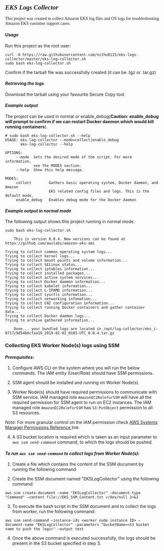 ### <span style="font-family: times, serif; font-size:16pt; font-style:italic;"> EKS Logs Collector 

<span style="font-family: calibri, Garamond, 'Comic Sans MS' ;">This project was created to collect Amazon EKS log files and OS logs for troubleshooting Amazon EKS customer support cases.</span>

#### *Usage*
Run this project as the root user:
```
curl -O https://raw.githubusercontent.com/nithu0115/eks-logs-collector/master/eks-log-collector.sh
sudo bash eks-log-collector.sh
```

Confirm if the tarball file was successfully created (it can be .tgz or .tar.gz)

#### *Retrieving the logs*
Download the tarball using your favourite Secure Copy tool.

#### *Example output*
The project can be used in normal or enable_debug(**Caution: enable_debug will prompt to confirm if we can restart Docker daemon which would kill running containers**).

```
# sudo bash eks-log-collector.sh --help
USAGE: eks-log-collector --mode=collect|enable_debug
       eks-log-collector --help

OPTIONS:
     --mode  Sets the desired mode of the script. For more information,
             see the MODES section.
     --help  Show this help message.

MODES:
     collect        Gathers basic operating system, Docker daemon, and Amazon
                    EKS related config files and logs. This is the default mode.
     enable_debug   Enables debug mode for the Docker daemon
```
#### *Example output in normal mode*
The following output shows this project running in normal mode.

```
sudo bash eks-log-collector.sh

	This is version 0.0.4. New versions can be found at https://github.com/awslabs/amazon-eks-ami

Trying to collect common operating system logs... 
Trying to collect kernel logs... 
Trying to collect mount points and volume information... 
Trying to collect SELinux status... 
Trying to collect iptables information... 
Trying to collect installed packages... 
Trying to collect active system services... 
Trying to collect Docker daemon information... 
Trying to collect kubelet information... 
Trying to collect L-IPAMD information... 
Trying to collect sysctls information... 
Trying to collect networking infomation... 
Trying to collect CNI configuration information... 
Trying to collect running Docker containers and gather container data... 
Trying to collect Docker daemon logs... 
Trying to archive gathered information... 

	Done... your bundled logs are located in /opt/log-collector/eks_i-0717c9d54b6cfaa19_2019-02-02_0103-UTC_0.0.4.tar.gz
```


### Collecting EKS Worker Node(s) logs using SSM

#### *Prerequisites*:

1. Configure AWS CLI on the system where you will run the below commands. The IAM entity (User/Role) should have SSM permissions.

2. SSM agent should be installed and running on Worker Node(s).

3. Worker Node(s) should have required permissions to communicate with SSM service. IAM managed role `AmazonEC2RoleforSSM` will have all the required permission for SSM agent to run on EC2 instances. The IAM managed role `AmazonEC2RoleforSSM` has `S3:PutObject` permission to all S3 resources. 

*Note:* For more granular control on the IAM permission check [AWS Systems Manager Permissions Reference ](https://docs.aws.amazon.com/systems-manager/latest/userguide/auth-and-access-control-permissions-reference.html) link

4. A S3 bucket location is required which is taken as an input parameter to `aws ssm send-command` command, to which the logs should be pushed.


#### *To run `aws ssm send-command` to collect logs from Worker Node(s):*

1. Create a file which contains the content of the SSM document by running the following command 


2. Create the SSM document named "EKSLogCollector" using the following command:

```aws ssm create-document —name "EKSLogCollector" —document-type "Command" —content file://EKS_SSM_Content.txt >/dev/null 2>&1```

3. To execute the bash script in the SSM document and to collect the logs from worker, run the following command: 

```aws ssm send-command —instance-ids <worker node instance ID> —document-name "EKSLogCollector" —parameters "bucketName=<S3 bucket name to push the logs>" —output text```

4. Once the above command is executed successfully, the logs should be present in the S3 bucket specified in step 3. 


